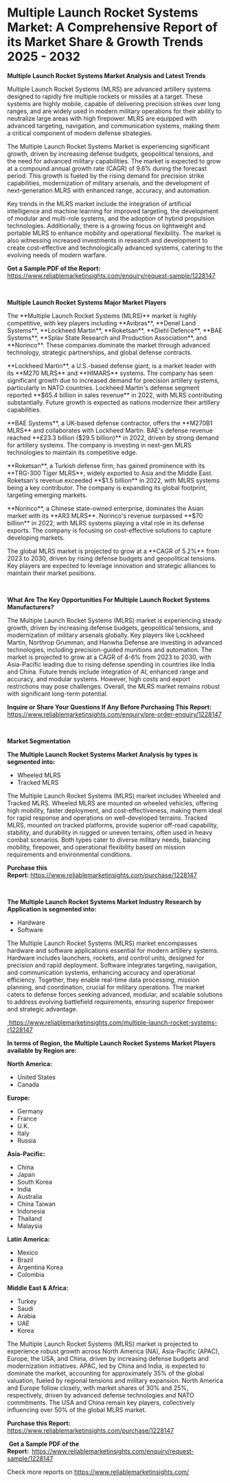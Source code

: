 <p><h1>Multiple Launch Rocket Systems Market: A Comprehensive Report of its Market Share & Growth Trends 2025 - 2032</h1></p><p><strong>Multiple Launch Rocket Systems Market Analysis and Latest Trends</strong></p>
<p><p>Multiple Launch Rocket Systems (MLRS) are advanced artillery systems designed to rapidly fire multiple rockets or missiles at a target. These systems are highly mobile, capable of delivering precision strikes over long ranges, and are widely used in modern military operations for their ability to neutralize large areas with high firepower. MLRS are equipped with advanced targeting, navigation, and communication systems, making them a critical component of modern defense strategies.</p><p>The Multiple Launch Rocket Systems Market is experiencing significant growth, driven by increasing defense budgets, geopolitical tensions, and the need for advanced military capabilities. The market is expected to grow at a compound annual growth rate (CAGR) of 9.6% during the forecast period. This growth is fueled by the rising demand for precision strike capabilities, modernization of military arsenals, and the development of next-generation MLRS with enhanced range, accuracy, and automation.</p><p>Key trends in the MLRS market include the integration of artificial intelligence and machine learning for improved targeting, the development of modular and multi-role systems, and the adoption of hybrid propulsion technologies. Additionally, there is a growing focus on lightweight and portable MLRS to enhance mobility and operational flexibility. The market is also witnessing increased investments in research and development to create cost-effective and technologically advanced systems, catering to the evolving needs of modern warfare.</p></p>
<p><strong>Get a Sample PDF of the Report:&nbsp;</strong> <a href="https://www.reliablemarketinsights.com/enquiry/request-sample/1228147?utm_campaign=1938&utm_medium=2&utm_source=Github&utm_content=ia&utm_term=22012025&utm_id=multiple-launch-rocket-systems">https://www.reliablemarketinsights.com/enquiry/request-sample/1228147</a></p>
<p>&nbsp;</p>
<p><strong>Multiple Launch Rocket Systems Major Market Players</strong></p>
<p><p>The **Multiple Launch Rocket Systems (MLRS)** market is highly competitive, with key players including **Avibras**, **Denel Land Systems**, **Lockheed Martin**, **Roketsan**, **Diehl Defence**, **BAE Systems**, **Splav State Research and Production Association**, and **Norinco**. These companies dominate the market through advanced technology, strategic partnerships, and global defense contracts.</p><p>**Lockheed Martin**, a U.S.-based defense giant, is a market leader with its **M270 MLRS** and **HIMARS** systems. The company has seen significant growth due to increased demand for precision artillery systems, particularly in NATO countries. Lockheed Martin's defense segment reported **$65.4 billion in sales revenue** in 2022, with MLRS contributing substantially. Future growth is expected as nations modernize their artillery capabilities.</p><p>**BAE Systems**, a UK-based defense contractor, offers the **M270B1 MLRS** and collaborates with Lockheed Martin. BAE's defense revenue reached **£23.3 billion ($29.5 billion)** in 2022, driven by strong demand for artillery systems. The company is investing in next-gen MLRS technologies to maintain its competitive edge.</p><p>**Roketsan**, a Turkish defense firm, has gained prominence with its **TRG-300 Tiger MLRS**, widely exported to Asia and the Middle East. Roketsan's revenue exceeded **$1.5 billion** in 2022, with MLRS systems being a key contributor. The company is expanding its global footprint, targeting emerging markets.</p><p>**Norinco**, a Chinese state-owned enterprise, dominates the Asian market with its **AR3 MLRS**. Norinco's revenue surpassed **$70 billion** in 2022, with MLRS systems playing a vital role in its defense exports. The company is focusing on cost-effective solutions to capture developing markets.</p><p>The global MLRS market is projected to grow at a **CAGR of 5.2%** from 2023 to 2030, driven by rising defense budgets and geopolitical tensions. Key players are expected to leverage innovation and strategic alliances to maintain their market positions.</p></p>
<p>&nbsp;</p>
<p><strong>What Are The Key Opportunities For Multiple Launch Rocket Systems Manufacturers?</strong></p>
<p><p>The Multiple Launch Rocket Systems (MLRS) market is experiencing steady growth, driven by increasing defense budgets, geopolitical tensions, and modernization of military arsenals globally. Key players like Lockheed Martin, Northrop Grumman, and Hanwha Defense are investing in advanced technologies, including precision-guided munitions and automation. The market is projected to grow at a CAGR of 4-6% from 2023 to 2030, with Asia-Pacific leading due to rising defense spending in countries like India and China. Future trends include integration of AI, enhanced range and accuracy, and modular systems. However, high costs and export restrictions may pose challenges. Overall, the MLRS market remains robust with significant long-term potential.</p></p>
<p><strong>Inquire or Share Your Questions If Any Before Purchasing This Report:</strong> <a href="https://www.reliablemarketinsights.com/enquiry/pre-order-enquiry/1228147?utm_campaign=1938&utm_medium=2&utm_source=Github&utm_content=ia&utm_term=22012025&utm_id=multiple-launch-rocket-systems">https://www.reliablemarketinsights.com/enquiry/pre-order-enquiry/1228147</a></p>
<p>&nbsp;</p>
<p><strong>Market Segmentation</strong></p>
<p><strong>The Multiple Launch Rocket Systems Market Analysis by types is segmented into:</strong></p>
<p><ul><li>Wheeled MLRS</li><li>Tracked MLRS</li></ul></p>
<p><p>The Multiple Launch Rocket Systems (MLRS) market includes Wheeled and Tracked MLRS. Wheeled MLRS are mounted on wheeled vehicles, offering high mobility, faster deployment, and cost-effectiveness, making them ideal for rapid response and operations on well-developed terrains. Tracked MLRS, mounted on tracked platforms, provide superior off-road capability, stability, and durability in rugged or uneven terrains, often used in heavy combat scenarios. Both types cater to diverse military needs, balancing mobility, firepower, and operational flexibility based on mission requirements and environmental conditions.</p></p>
<p><strong>Purchase this Report:&nbsp;</strong><a href="https://www.reliablemarketinsights.com/purchase/1228147?utm_campaign=1938&utm_medium=2&utm_source=Github&utm_content=ia&utm_term=22012025&utm_id=multiple-launch-rocket-systems">https://www.reliablemarketinsights.com/purchase/1228147</a></p>
<p>&nbsp;</p>
<p><strong>The Multiple Launch Rocket Systems Market Industry Research by Application is segmented into:</strong></p>
<p><ul><li>Hardware</li><li>Software</li></ul></p>
<p><p>The Multiple Launch Rocket Systems (MLRS) market encompasses hardware and software applications essential for modern artillery systems. Hardware includes launchers, rockets, and control units, designed for precision and rapid deployment. Software integrates targeting, navigation, and communication systems, enhancing accuracy and operational efficiency. Together, they enable real-time data processing, mission planning, and coordination, crucial for military operations. The market caters to defense forces seeking advanced, modular, and scalable solutions to address evolving battlefield requirements, ensuring superior firepower and strategic advantage.</p></p>
<p><a href="https://www.reliablemarketinsights.com/multiple-launch-rocket-systems-r1228147?utm_campaign=1938&utm_medium=2&utm_source=Github&utm_content=ia&utm_term=22012025&utm_id=multiple-launch-rocket-systems">&nbsp;https://www.reliablemarketinsights.com/multiple-launch-rocket-systems-r1228147</a></p>
<p><strong>In terms of Region, the Multiple Launch Rocket Systems Market Players available by Region are:</strong></p>
<p>
    <p> <strong> North America: </strong>
        <ul>
            <li>United States</li>
            <li>Canada</li>
        </ul>
        </p> 
    <p> <strong> Europe: </strong>
        <ul>
            <li>Germany</li>
            <li>France</li>
            <li>U.K.</li>
            <li>Italy</li>
            <li>Russia</li>
        </ul>
        </p> 
    <p> <strong> Asia-Pacific: </strong>
        <ul>
            <li>China</li>
            <li>Japan</li>
            <li>South Korea</li>
            <li>India</li>
            <li>Australia</li>
            <li>China Taiwan</li>
            <li>Indonesia</li>
            <li>Thailand</li>
            <li>Malaysia</li>
        </ul>
        </p> 
    <p> <strong> Latin America: </strong>
        <ul>
            <li>Mexico</li>
            <li>Brazil</li>
            <li>Argentina Korea</li>
            <li>Colombia</li>
        </ul>
        </p> 
    <p> <strong> Middle East & Africa: </strong>
        <ul>
            <li>Turkey</li>
            <li>Saudi</li>
            <li>Arabia</li>
            <li>UAE</li>
            <li>Korea</li>
        </ul>
    </p>
    </p>
<p><p>The Multiple Launch Rocket Systems (MLRS) market is projected to experience robust growth across North America (NA), Asia-Pacific (APAC), Europe, the USA, and China, driven by increasing defense budgets and modernization initiatives. APAC, led by China and India, is expected to dominate the market, accounting for approximately 35% of the global valuation, fueled by regional tensions and military expansion. North America and Europe follow closely, with market shares of 30% and 25%, respectively, driven by advanced defense technologies and NATO commitments. The USA and China remain key players, collectively influencing over 50% of the global MLRS market.</p></p>
<p><strong>Purchase this Report: </strong><a href="https://www.reliablemarketinsights.com/purchase/1228147?utm_campaign=1938&utm_medium=2&utm_source=Github&utm_content=ia&utm_term=22012025&utm_id=multiple-launch-rocket-systems">https://www.reliablemarketinsights.com/purchase/1228147</a></p>
<p>&nbsp;<strong>Get a Sample PDF of the Report:&nbsp;&nbsp;</strong><a href="https://www.reliablemarketinsights.com/enquiry/request-sample/1228147?utm_campaign=1938&utm_medium=2&utm_source=Github&utm_content=ia&utm_term=22012025&utm_id=multiple-launch-rocket-systems">https://www.reliablemarketinsights.com/enquiry/request-sample/1228147</a></p>
<p><strong></strong></p>
<p>Check more reports on <a href="https://www.reliablemarketinsights.com/?utm_campaign=1938&utm_medium=2&utm_source=Github&utm_content=ia&utm_term=22012025&utm_id=multiple-launch-rocket-systems">https://www.reliablemarketinsights.com/</a></p>